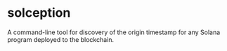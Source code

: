 # solception
A command-line tool for discovery of the origin timestamp for any Solana program deployed to the blockchain.
